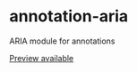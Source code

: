 # annotation-aria
ARIA module for annotations

[Preview available](https://w3c.github.io/annotation-aria/)
